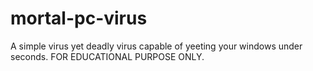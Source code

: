# mortal-pc-virus
A simple virus yet deadly virus capable of yeeting your windows under seconds. FOR EDUCATIONAL PURPOSE ONLY.
